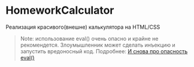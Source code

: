 # HomeworkCalculator

Реализация красивого(внешне) калькулятора на HTML/CSS

> Note: использование eval() очень опасно и крайне не рекомендется. Злоумышленник может сделать инъекцию и запустить вредоносный код. Подробнее: [И снова про опасность eval()](https://habr.com/ru/post/221937/)
